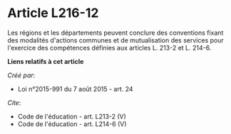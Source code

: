 # Article L216-12

Les régions et les départements peuvent conclure des conventions fixant des modalités d'actions communes et de mutualisation
des services pour l'exercice des compétences définies aux articles L. 213-2 et L. 214-6.

**Liens relatifs à cet article**

_Créé par_:

  - Loi n°2015-991 du 7 août 2015 - art. 24

_Cite_:

  - Code de l'éducation - art. L213-2 (V)
  - Code de l'éducation - art. L214-6 (V)
